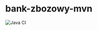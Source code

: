 # bank-zbozowy-mvn
![Java CI](https://github.com/Janirr/bank-zbozowy-mvn/actions/workflows/ci.yml/badge.svg)
